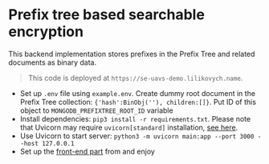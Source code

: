 # Prefix tree based searchable encryption

This backend implementation stores prefixes in the Prefix Tree and related documents as binary data.

> This code is deployed at `https://se-uavs-demo.lilikovych.name`.

* Set up `.env` file using `example.env`. Create dummy root document in the Prefix Tree collection: `{'hash':BinObj(''), children:[]}`. Put ID of this object to `MONGODB_PREFIXTREE_ROOT_ID` variable
* Install dependencies: `pip3 install -r requirements.txt`. Please note that Uvicorn may require `uvicorn[standard]` installation, [see here](https://www.uvicorn.org/#quickstart).
* Use Uvicorn to start server: `python3 -m uvicorn main:app --port 3000 --host 127.0.0.1`
* Set up the [front-end part](https://github.com/SerhiiKarazinUni/diploma-uavs-frontend) from and enjoy